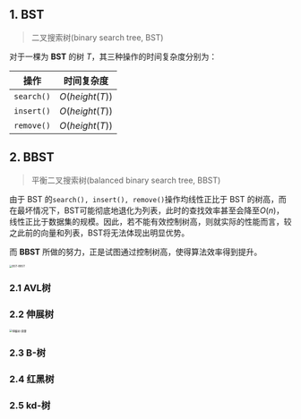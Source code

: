 ## 1. BST

> 二叉搜索树(binary search tree, BST)

对于一棵为 **BST** 的树 $T$，其三种操作的时间复杂度分别为：

|    操作    |   时间复杂度   |
| :--------: | :------------: |
| `search()` | $O(height(T))$ |
| `insert()` | $O(height(T))$ |
| `remove()` | $O(height(T))$ |

## 2. BBST

> 平衡二叉搜索树(balanced binary search tree, BBST)

由于 BST 的`search(), insert(), remove()`操作均线性正比于 BST 的树高，而在最坏情况下，BST可能彻底地退化为列表，此时的查找效率甚至会降至$O(n)$，线性正比于数据集的规模。因此，若不能有效控制树高，则就实际的性能而言，较之此前的向量和列表，BST将无法体现出明显优势。

而 **BBST** 所做的努力，正是试图通过控制树高，使得算法效率得到提升。

<img src="https://chua-n.gitee.io/figure-bed/notebook/DSA/BST-BBST.png" alt="BST-BBST" style="zoom:33%;" />

### 2.1 AVL树

### 2.2 伸展树

<img src="https://chua-n.gitee.io/figure-bed/notebook/DSA/伸展树-原理.png" alt="伸展树-原理" style="zoom:33%;" />

### 2.3 B-树

### 2.4 红黑树

### 2.5 kd-树